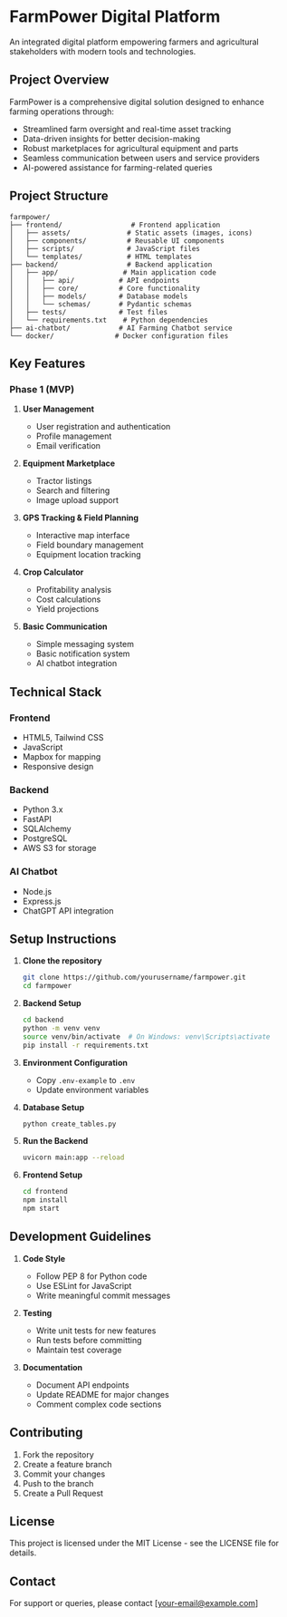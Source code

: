 # FarmPower Digital Platform

An integrated digital platform empowering farmers and agricultural stakeholders with modern tools and technologies.

## Project Overview

FarmPower is a comprehensive digital solution designed to enhance farming operations through:
- Streamlined farm oversight and real-time asset tracking
- Data-driven insights for better decision-making
- Robust marketplaces for agricultural equipment and parts
- Seamless communication between users and service providers
- AI-powered assistance for farming-related queries

## Project Structure

```
farmpower/
├── frontend/                 # Frontend application
│   ├── assets/              # Static assets (images, icons)
│   ├── components/          # Reusable UI components
│   ├── scripts/             # JavaScript files
│   └── templates/           # HTML templates
├── backend/                 # Backend application
│   ├── app/                # Main application code
│   │   ├── api/           # API endpoints
│   │   ├── core/          # Core functionality
│   │   ├── models/        # Database models
│   │   └── schemas/       # Pydantic schemas
│   ├── tests/             # Test files
│   └── requirements.txt    # Python dependencies
├── ai-chatbot/            # AI Farming Chatbot service
└── docker/               # Docker configuration files
```

## Key Features

### Phase 1 (MVP)

1. **User Management**
   - User registration and authentication
   - Profile management
   - Email verification

2. **Equipment Marketplace**
   - Tractor listings
   - Search and filtering
   - Image upload support

3. **GPS Tracking & Field Planning**
   - Interactive map interface
   - Field boundary management
   - Equipment location tracking

4. **Crop Calculator**
   - Profitability analysis
   - Cost calculations
   - Yield projections

5. **Basic Communication**
   - Simple messaging system
   - Basic notification system
   - AI chatbot integration

## Technical Stack

### Frontend
- HTML5, Tailwind CSS
- JavaScript
- Mapbox for mapping
- Responsive design

### Backend
- Python 3.x
- FastAPI
- SQLAlchemy
- PostgreSQL
- AWS S3 for storage

### AI Chatbot
- Node.js
- Express.js
- ChatGPT API integration

## Setup Instructions

1. **Clone the repository**
   ```bash
   git clone https://github.com/yourusername/farmpower.git
   cd farmpower
   ```

2. **Backend Setup**
   ```bash
   cd backend
   python -m venv venv
   source venv/bin/activate  # On Windows: venv\Scripts\activate
   pip install -r requirements.txt
   ```

3. **Environment Configuration**
   - Copy `.env-example` to `.env`
   - Update environment variables

4. **Database Setup**
   ```bash
   python create_tables.py
   ```

5. **Run the Backend**
   ```bash
   uvicorn main:app --reload
   ```

6. **Frontend Setup**
   ```bash
   cd frontend
   npm install
   npm start
   ```

## Development Guidelines

1. **Code Style**
   - Follow PEP 8 for Python code
   - Use ESLint for JavaScript
   - Write meaningful commit messages

2. **Testing**
   - Write unit tests for new features
   - Run tests before committing
   - Maintain test coverage

3. **Documentation**
   - Document API endpoints
   - Update README for major changes
   - Comment complex code sections

## Contributing

1. Fork the repository
2. Create a feature branch
3. Commit your changes
4. Push to the branch
5. Create a Pull Request

## License

This project is licensed under the MIT License - see the LICENSE file for details.

## Contact

For support or queries, please contact [your-email@example.com] 